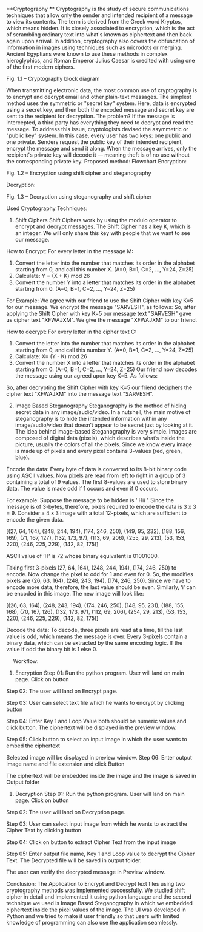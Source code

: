 **Cryptography **
Cryptography is the study of secure communications techniques that allow only the sender and intended recipient of a message to view its contents. The term is derived from the Greek word Kryptos, which means hidden. It is closely associated to encryption, which is the act of scrambling ordinary text into what's known as ciphertext and then back again upon arrival. In addition, cryptography also covers the obfuscation of information in images using techniques such as microdots or merging. Ancient Egyptians were known to use these methods in complex hieroglyphics, and Roman Emperor Julius Caesar is credited with using one of the first modern ciphers.
 
Fig. 1.1 – Cryptography block diagram

When transmitting electronic data, the most common use of cryptography is to encrypt and decrypt email and other plain-text messages. The simplest method uses the symmetric or "secret key" system. Here, data is encrypted using a secret key, and then both the encoded message and secret key are sent to the recipient for decryption. The problem? If the message is intercepted, a third party has everything they need to decrypt and read the message. To address this issue, cryptologists devised the asymmetric or "public key" system. In this case, every user has two keys: one public and one private. Senders request the public key of their intended recipient, encrypt the message and send it along. When the message arrives, only the recipient's private key will decode it — meaning theft is of no use without the corresponding private key.
Proposed method: Flowchart
Encryption:

 
Fig. 1.2 – Encryption using shift cipher and steganography



Decryption:

 

Fig. 1.3 – Decryption using steganography and shift cipher 


Used Cryptography Techniques:

1.	Shift Ciphers 
	Shift Ciphers work by using the modulo operator to encrypt and decrypt messages. The Shift Cipher has a key K, which is an integer. We will only share this key with people that we want to see our message.

How to Encrypt:
For every letter in the message M:

1. Convert the letter into the number that matches its order in the alphabet starting from 0, and call this number X.
(A=0, B=1, C=2, ..., Y=24, Z=25)
2. Calculate: Y = (X + K) mod 26
3. Convert the number Y into a letter that matches its order in the alphabet starting from 0.
(A=0, B=1, C=2, ..., Y=24, Z=25)

For Example: We agree with our friend to use the Shift Cipher with key K=5 for our message. 
We encrypt the message "SARVESH", as follows:
So, after applying the Shift Cipher with key K=5 our message text "SARVESH" gave us cipher text "XFWAJXM".
We give the message "XFWAJXM" to our friend.

How to decrypt:
For every letter in the cipher text C:

1. Convert the letter into the number that matches its order in the alphabet starting from 0, and call this number Y.
(A=0, B=1, C=2, ..., Y=24, Z=25)
2. Calculate: X= (Y - K) mod 26
3. Convert the number X into a letter that matches its order in the alphabet starting from 0.
(A=0, B=1, C=2, ..., Y=24, Z=25)
Our friend now decodes the message using our agreed upon key K=5. As follows:

So, after decrypting the Shift Cipher with key K=5 our friend deciphers the cipher text "XFWAJXM" into the message text "SARVESH".








2.	Image Based Steganography
	Steganography is the method of hiding secret data in any image/audio/video. In a nutshell, the main motive of steganography is to hide the intended information within any image/audio/video that doesn’t appear to be secret just by looking at it.
	The idea behind image-based Steganography is very simple. Images are composed of digital data (pixels), which describes what’s inside the picture, usually the colors of all the pixels. Since we know every image is made up of pixels and every pixel contains 3-values (red, green, blue).

Encode the data:
Every byte of data is converted to its 8-bit binary code using ASCII values. Now pixels are read from left to right in a group of 3 containing a total of 9 values. The first 8-values are used to store binary data. The value is made odd if 1 occurs and even if 0 occurs. 

For example: 
Suppose the message to be hidden is ‘ Hii ‘. Since the message is of 3-bytes, therefore, pixels required to encode the data is 3 x 3 = 9. Consider a 4 x 3 image with a total 12-pixels, which are sufficient to encode the given data.

[(27, 64, 164), (248, 244, 194), (174, 246, 250), (149, 95, 232),
(188, 156, 169), (71, 167, 127), (132, 173, 97), (113, 69, 206),
(255, 29, 213), (53, 153, 220), (246, 225, 229), (142, 82, 175)]

ASCII value of ‘H‘ is 72 whose binary equivalent is 01001000.

Taking first 3-pixels (27, 64, 164), (248, 244, 194), (174, 246, 250) to encode. Now change the pixel to odd for 1 and even for 0. So, the modifies pixels are (26, 63, 164), (248, 243, 194), (174, 246, 250). Since we have to encode more data, therefore, the last value should be even. Similarly, ‘i‘ can be encoded in this image.
The new image will look like:
 
[(26, 63, 164), (248, 243, 194), (174, 246, 250), (148, 95, 231),
(188, 155, 168), (70, 167, 126), (132, 173, 97), (112, 69, 206),
(254, 29, 213), (53, 153, 220), (246, 225, 229), (142, 82, 175)]


Decode the data:
To decode, three pixels are read at a time, till the last value is odd, which means the message is over. Every 3-pixels contain a binary data, which can be extracted by the same encoding logic. If the value if odd the binary bit is 1 else 0. 

 
Workflow:
1.	Encryption
Step 01: Run the python program. User will land on main page. Click on <ENCRYPT> button
       

Step 02: The user will land on Encrypt page. 
 

Step 03: User can select text file which he wants to encrypt by clicking <BROWSE> button
 
Step 04: Enter Key 1 and Loop Value both should be numeric values and click <ENCRYPT> button. The ciphertext will be displayed in the preview window.
 

Step 05: Click <BROWSE> button to select an input image in which the user wants to embed the ciphertext 

 

Selected image will be displayed in preview window. 
Step 06: Enter output image name and file extension and click <ENCRYPT> Button

 

The ciphertext will be embedded inside the image and the image is saved in Output folder
 



1.	Decryption
Step 01: Run the python program. User will land on main page. Click on <DECRYPT> button
       

Step 02: The user will land on Decryption page.
 

Step 03: User can select input image from which he wants to extract the Cipher Text by clicking <BROWSE> button
 
Step 04: Click on <DECRYPT> button to extract Cipher Text from the input image 
 

Step 05: Enter output file name, Key 1 and Loop value to decrypt the Cipher Text. The Decrypted file will be saved in output folder.
 
The user can verify the decrypted message in Preview window.

Conclusion:
	The Application to Encrypt and Decrypt text files using two cryptography methods was implemented successfully. We studied shift cipher in detail and implemented it using python language and the second technique we used is Image Based Steganography in which we embedded ciphertext inside the pixel values of the image. The UI was developed in Python and we tried to make it user friendly so that users with limited knowledge of programming can also use the application seamlessly.
